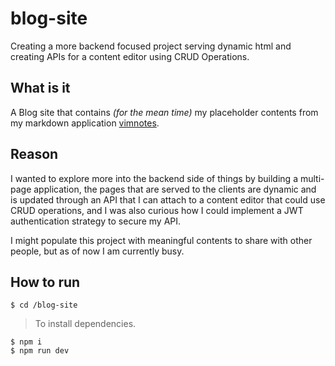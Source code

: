 # blog-site
Creating a more backend focused project serving dynamic html and creating APIs for a content editor using CRUD Operations.
## What is it 
A Blog site that contains _(for the mean time)_ my placeholder contents from my markdown application [vimnotes](vimnotes.vercel.app).
## Reason
I wanted to explore more into the backend side of things by building a multi-page application, the pages that are served to the clients are dynamic and is updated through an API that I can attach to a content editor that could use CRUD operations, and I was also curious how I could implement a JWT authentication strategy to secure my API.   

I might populate this project with meaningful contents to share with other people, but as of now I am currently busy.

## How to run

`$ cd /blog-site`  
> To install dependencies.

`$ npm i`   
`$ npm run dev`  
